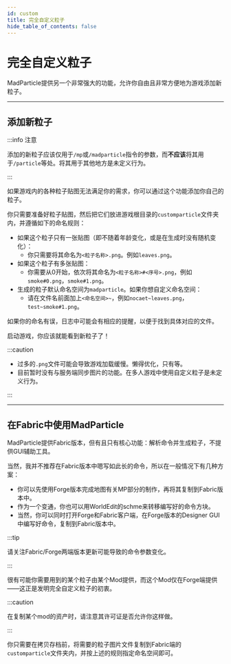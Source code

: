 ```yaml
---
id: custom
title: 完全自定义粒子
hide_table_of_contents: false
---
```


# 完全自定义粒子

MadParticle提供另一个非常强大的功能，允许你自由且非常方便地为游戏添加新粒子。

---

## 添加新粒子

:::info 注意

添加的新粒子应该仅用于`/mp`或`/madparticle`指令的参数，而**不应该**将其用于`/particle`等处。将其用于其他地方是未定义行为。

:::

如果游戏内的各种粒子贴图无法满足你的需求，你可以通过这个功能添加你自己的粒子。

你只需要准备好粒子贴图，然后把它们放进游戏根目录的`customparticle`文件夹内，并遵循如下的命名规则：

- 如果这个粒子只有一张贴图（即不随着年龄变化，或是在生成时没有随机变化）：
    - 你只需要将其命名为`<粒子名称>.png`。例如`leaves.png`。
- 如果这个粒子有多张贴图：
    - 你需要从0开始，依次将其命名为`<粒子名称>#<序号>.png`，例如`smoke#0.png`，`smoke#1.png`。
- 生成的粒子默认命名空间为`madparticle`。如果你想自定义命名空间：
    - 请在文件名前面加上`<命名空间>~`，例如`nocaet~leaves.png`，`test~smoke#1.png`。

如果你的命名有误，日志中可能会有相应的提醒，以便于找到具体对应的文件。

启动游戏，你应该就能看到新粒子了！

:::caution

- 过多的`.png`文件可能会导致游戏加载缓慢。懒得优化，只有等。
- 目前暂时没有与服务端同步图片的功能。在多人游戏中使用自定义粒子是未定义行为。

:::

---

## 在Fabric中使用MadParticle

MadParticle提供Fabric版本，但有且只有核心功能：解析命令并生成粒子，不提供GUI辅助工具。

当然，我并不推荐在Fabric版本中嗯写如此长的命令，所以在一般情况下有几种方案：

- 你可以先使用Forge版本完成地图有关MP部分的制作，再将其复制到Fabric版本中。
- 作为一个变通，你也可以用WorldEdit的schme来转移编写好的命令方块。
- 当然，你可以同时打开Forge和Fabric客户端，在Forge版本的Designer GUI中编写好命令，复制到Fabric版本中。

:::tip

请关注Fabric/Forge两端版本更新可能导致的命令参数变化。

:::

很有可能你需要用到的某个粒子由某个Mod提供，而这个Mod仅在Forge端提供——这正是发明完全自定义粒子的初衷。

:::caution

在复制某个mod的资产时，请注意其许可证是否允许你这样做。

:::

你只需要在拷贝存档前，将需要的粒子图片文件复制到Fabric端的`customparticle`文件夹内，并按上述的规则指定命名空间即可。